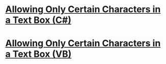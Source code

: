 # [Allowing Only Certain Characters in a Text Box (C#)](allowing-only-certain-characters-in-a-text-box-cs.md)
# [Allowing Only Certain Characters in a Text Box (VB)](allowing-only-certain-characters-in-a-text-box-vb.md)

